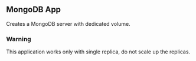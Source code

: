 ## MongoDB App

Creates a MongoDB server with dedicated volume.

### Warning

This application works only with single replica, do not scale up the replicas.